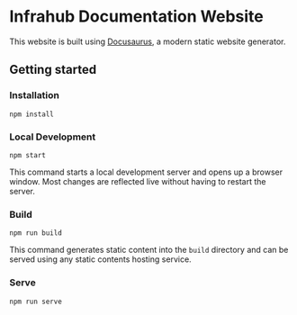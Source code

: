 # Infrahub Documentation Website

This website is built using [Docusaurus](https://docusaurus.io/), a modern static website generator.

## Getting started

### Installation

```shell
npm install
```

### Local Development

```shell
npm start
```

This command starts a local development server and opens up a browser window. Most changes are reflected live without having to restart the server.

### Build

```shell
npm run build
```

This command generates static content into the `build` directory and can be served using any static contents hosting service.

### Serve

```shell
npm run serve
```

